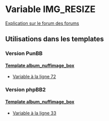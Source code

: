 # Variable IMG_RESIZE
[Explication sur le forum des forums](http://forum.forumactif.com/t294113-listing-des-variables#IMG_RESIZE)

## Utilisations dans les templates

### Version PunBB

#### [Template album_nuffimage_box](punbb/album_nuffimage_box.md)
* [Variable à la ligne 72](../punbb/album_nuffimage_box.tpl#L72)

### Version phpBB2

#### [Template album_nuffimage_box](subsilver/album_nuffimage_box.md)
* [Variable à la ligne 33](../subsilver/album_nuffimage_box.tpl#L33)